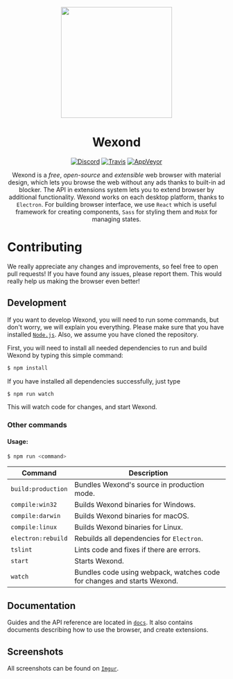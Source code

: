 <p align="center">
  <img src="https://wexond.nersent.tk/logo/wexond.png" width="256">
</p>

<div align="center">
  <h1>Wexond</h1>
  
  [![Discord](https://img.shields.io/discord/307605794680209409.svg?style=flat-square)](https://discord.gg/yAA8DdK)
  [![Travis](https://img.shields.io/travis/wexond/wexond.svg?style=flat-square)](https://travis-ci.org/wexond/wexond)
  [![AppVeyor](https://img.shields.io/appveyor/ci/Sential/wexond.svg?style=flat-square)](https://ci.appveyor.com/project/Sential/wexond)
  
  Wexond is a *free*, *open-source* and *extensible* web browser with material design, which lets you browse the web without any ads thanks to built-in ad blocker. The API in extensions system lets you to extend browser by additional functionality. Wexond works on each desktop platform, thanks to `Electron`. For building browser interface, we use `React` which is useful framework for creating components, `Sass` for styling them and `MobX` for managing states.
</div>

# Contributing

We really appreciate any changes and improvements, so feel free to open pull requests! If you have found any issues, please report them. This would really help us making the browser even better!

## Development

If you want to develop Wexond, you will need to run some commands, but don't worry, we will explain you everything. Please make sure that you have installed [`Node.js`](https://nodejs.org/en/). Also, we assume you have cloned the repository.

First, you will need to install all needed dependencies to run and build Wexond by typing this simple command:

```bash
$ npm install
```

If you have installed all dependencies successfully, just type

```bash
$ npm run watch
```

This will watch code for changes, and start Wexond.

### Other commands

#### Usage:

```bash
$ npm run <command>
```

| Command              | Description                                                             |
|----------------------|-------------------------------------------------------------------------|
| `build:production`   | Bundles Wexond's source in production mode.                             |
| `compile:win32`      | Builds Wexond binaries for Windows.                                     |
| `compile:darwin`     | Builds Wexond binaries for macOS.                                       |
| `compile:linux`      | Builds Wexond binaries for Linux.                                       |
| `electron:rebuild`   | Rebuilds all dependencies for `Electron`.                               |
| `tslint`             | Lints code and fixes if there are errors.                               |
| `start`              | Starts Wexond.                                                          |
| `watch`              | Bundles code using webpack, watches code for changes and starts Wexond. |

## Documentation

Guides and the API reference are located in [`docs`](https://github.com/Nersent/Wexond/docs).
It also contains documents describing how to use the browser, and create extensions.

## Screenshots
All screenshots can be found on [`Imgur`](#).


